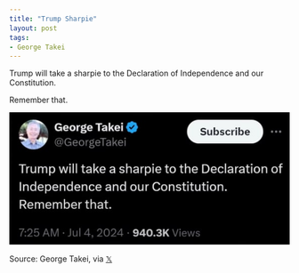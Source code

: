 ```yaml
---
title: "Trump Sharpie"
layout: post
tags:
- George Takei
---
```


Trump will take a sharpie to the Declaration of Independence and our Constitution.

Remember that.

![Remember Trump's Sharpie](/assets/2024-07-04-trump-sharpie.jpg "2024-07-04-trump-sharpie.jpg")

Source: George Takei, via [𝕏](https://x.com)
